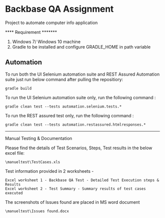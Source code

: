 # Backbase QA Assignment
Project to automate computer info application

**** Requirement *******
1. Windows 7/ Windows 10 machine 
2. Gradle to be installed and configure GRADLE_HOME in path variable

Automation
----------------------------------------------------------------------------------------------------------------------------------
To run both the UI Selenium automation suite and REST Assured Automation suite just run below command after pulling the repositiory:


    gradle build

To run the UI Selenium automation suite only,  run the following command :

    gradle clean test --tests automation.selenium.tests.*

To run the REST assured test only,  run the following command :

    gradle clean test --tests automation.restassured.htmlresponses.*
   
----------------------------------------------------------------------------------------------------------------------------------

Manual Testing & Documentation

Please find the details of Test Scenarios, Steps, Test results in the below excel file:

    \manueltest\TestCases.xls

Test information provided in 2 worksheets - 

    Excel worksheet 1 - Backbase QA Test - Detailed Test Execution steps & Results
    Excel worksheet 2 - Test Summary - Summary results of test cases executed
 
 The screenshots of Issues found are placed in MS word document
    
    \manueltest\Issues found.docx


  
